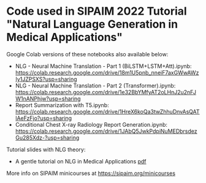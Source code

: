 # Code used in SIPAIM 2022 Tutorial "Natural Language Generation in Medical Applications"

Google Colab versions of these notebooks also available below:

- NLG - Neural Machine Translation - Part 1 (BiLSTM+LSTM+Att).ipynb: https://colab.research.google.com/drive/18m1U5pnb_nneiF7axGWwAWzIy1JZPSXS?usp=sharing
- NLG - Neural Machine Translation - Part 2 (Transformer).ipynb: https://colab.research.google.com/drive/1e32BbYMfyAT2oLHnJ2u2nFJW1nANPhjw?usp=sharing
- Report Summarization with T5.ipynb: https://colab.research.google.com/drive/1HreX6koQa3twZhhuDnvAsQATlAeFzFjo?usp=sharing
- Conditional Chest X-ray Radiology Report Generation.ipynb: https://colab.research.google.com/drive/1JAbQ5JwkPdpiNuMEDbrsdezGu285Xdz-?usp=sharing

Tutorial slides with NLG theory:

- A gentle tutorial on NLG in Medical Applications [pdf](https://github.com/PabloMessina/Code-for-SIPAIM-2022-NLG-Tutorial/blob/main/Messina-Parra_NLG_SIPAIM-2022-small.pdf)


More info on SIPAIM minicourses at https://sipaim.org/minicourses
